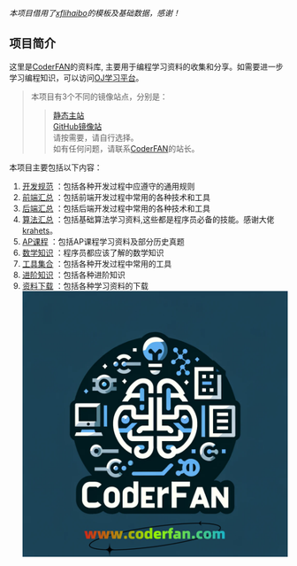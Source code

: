 *本项目借用了[xflihaibo](https://xflihaibo.github.io/docs/)的模板及基础数据，感谢！*  

## 项目简介  
这里是[CoderFAN](https://www.coderfan.com)的资料库, 主要用于编程学习资料的收集和分享。如需要进一步学习编程知识，可以访问[OJ学习平台](https://www.coderfan.com)。  

>本项目有3个不同的镜像站点，分别是：
>>[静态主站](https://wiki.coderfan.com)  
>>[GitHub镜像站](https://kittencn.github.io/ks/_book/)  
>>请按需要，请自行选择。  
>如有任何问题，请联系[CoderFAN](https://www.coderfan.com)的站长。  

本项目主要包括以下内容：  
1. [开发规范](standard/README.md) ：包括各种开发过程中应遵守的通用规则  
2. [前端汇总](web/README.md) ：包括前端开发过程中常用的各种技术和工具  
3. [后端汇总](coding/README.md) ：包括后端开发过程中常用的各种技术和工具  
4. [算法汇总](algorithms/README.md) ：包括基础算法学习资料,这些都是程序员必备的技能。感谢大佬[krahets](https://github.com/krahets/hello-algo)。  
5. [AP课程](ap/README.md) ：包括AP课程学习资料及部分历史真题  
6. [数学知识](math/README.md) ：程序员都应该了解的数学知识  
7. [工具集合](tool/README.md) ：包括各种开发过程中常用的工具  
8. [进阶知识](advance/README.md) ：包括各种进阶知识  
9. [资料下载](docs/README.md)   ：包括各种学习资料的下载  
[![img](img/coderfan_logo.png)](https://www.coderfan.com) 
